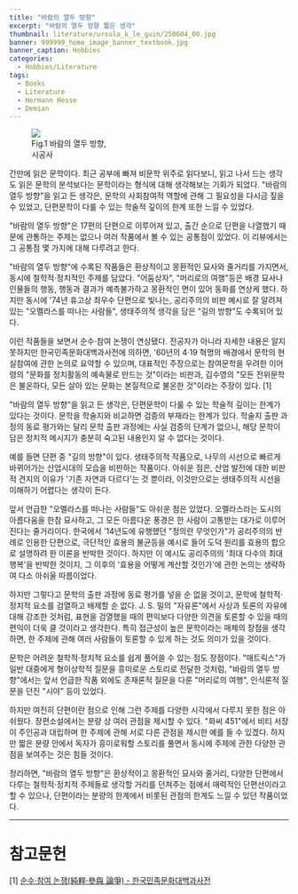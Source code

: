 ```yaml
---
title: "바람의 열두 방향"
excerpt: "바람의 열두 방향 짧은 생각"
thumbnail: literature/ursula_k_le_guin/250604_00.jpg
banner: 999999_home_image_banner_textbook.jpg
banner_caption: Hobbies
categories:
  - Hobbies/Literature
tags:
  - Books
  - Literature
  - Hermann Hesse
  - Demian
---
```


<figure class="align-center" style="width: 30%">
  <a href="{{ site.url }}{{ site.baseurl }}/assets/images/literature/ursula_k_le_guin/250604_00.jpg">
  <img src="{{ site.url }}{{ site.baseurl }}/assets/images/literature/ursula_k_le_guin/250604_00.jpg">
  </a>
  <figcaption>
  Fig.1 바람의 열두 방향, 시공사
  </figcaption>
</figure>

간만에 읽은 문학이다. 최근 공부에 빠져 비문학 위주로 읽다보니, 읽고 나서 드는 생각도 읽은 문학의 분석보다는 문학이라는 형식에 대해 생각해보는 기회가 되었다. "바람의 열두 방향"을 읽고 든 생각은, 문학의 사회참여적 역할에 관해 그 필요성을 다시금 짚을 수 있었고, 단편문학이 다룰 수 있는 학술적 깊이의 한계 또한 느낄 수 있었다.

"바람의 열두 방향"은 17편의 단편으로 이루어져 있고, 출간 순으로 단편을 나열했기 때문에 관통하는 주제는 없으나 여러 작품에서 볼 수 있는 공통점이 있었다. 이 리뷰에서는 그 공통점 몇 가지에 대해 다루려고 한다.

"바람의 열두 방향"에 수록된 작품들은 환상적이고 몽환적인 묘사와 줄거리를 가지면서, 동시에 철학적·정치적인 주제를 담았다. "어둠상자", "머리로의 여행"등은 배경 묘사나 인물들의 행동, 행동과 결과가 예측불가하고 몽환적인 면이 있어 동화를 연상케 했다. 하지만 동시에 '74년 휴고상 최우수 단편으로 빛나는, 공리주의의 비판 예시로 잘 알려져 있는 "오멜라스를 떠나는 사람들", 생태주의적 생각을 담은 "길의 방향"도 수록되어 있다.

이런 작품들을 보면서 순수·참여 논쟁이 연상됐다. 전공자가 아니라 자세한 내용은 알지 못하지만 한국민족문화대백과사전에 의하면, '60년의 4·19 혁명의 배경에서 문학의 현실참여에 관한 논의로 요약할 수 있으며, 대표적인 주장으로는 참여문학을 우려한 이어령의 "문화를 정치활동의 예속물로 만드는 것"이라는 비판과, 김수영의 "모든 전위문학은 불온하다, 모든 살아 있는 문화는 본질적으로 불온한 것"이라는 주장이 있다. [1]

"바람의 열두 방향"을 읽고 든 생각은, 단편문학이 다룰 수 있는 학술적 깊이는 한계가 있다는 것이다. 문학을 학술지와 비교하면 검증의 부재라는 한계가 있다. 학술지 출판 과정의 동료 평가와는 달리 문학 출판 과정에는 사실 검증의 단계가 없으니, 해당 문학이 담은 정치적 메시지가 충분히 숙고된 내용인지 알 수 없다는 것이다.

예를 들면 단편 중 "길의 방향"이 있다. 생태주의적 작품으로, 나무의 시선으로 빠르게 바뀌어가는 산업시대의 모습을 비판하는 작품이다. 아쉬운 점은, 산업 발전에 대한 비판적 견지의 이유가 '기존 자연과 다르다'는 것 뿐이라, 이것만으로는 생태주의적 시선을 이해하기 어렵다는 생각이 든다.

앞서 언급한 "오멜라스를 떠나는 사람들"도 아쉬운 점은 있었다. 오멜라스라는 도시의 아름다움을 한참 묘사하고, 그 모든 아름다운 풍경은 한 사람이 고통받는 대가로 이루어진다는 줄거리이다. 한국에서 '14년도에 유행했던 "정의란 무엇인가"가 공리주의의 반례로 인용한 단편으로, 극단적인 효용의 불균등을 예시로 들어 도덕 원리를 효용의 합으로 설명하려 한 이론을 반박한 것이다. 하지만 이 예시도 공리주의의 '최대 다수의 최대 행복'을 반박한 것이지, 그 이후의 '효용을 어떻게 계산할 것인가'에 관한 논의는 생략하여 다소 아쉬울 따름이었다.

하지만 그렇다고 문학의 출판 과정에 동료 평가를 넣을 순 없을 것이고, 문학에 철학적·정치적 요소를 검열하고 배제할 순 없다. J. S. 밀의 "자유론"에서 사상과 토론의 자유에 대해 강조한 것처럼, 표현을 검열했을 때의 편익보다 다양한 의견을 토론할 수 있을 때의 편익이 더욱 클 것이라고 생각한다. 특히 접근성이 높은 문학이라는 매체의 장점을 생각하면, 한 주제에 관해 여러 사람들이 토론할 수 있게 하는 것도 의미가 있을 것이다.

문학은 어려운 철학적·정치적 요소를 쉽게 풀어쓸 수 있는 점도 장점이다. "매트릭스"가 일반 대중에게 형이상학적 질문을 흥미로운 스토리로 전달한 것처럼, "바람의 열두 방향"에서는 앞서 언급한 작품 외에도 존재론적 질문을 다룬 "머리로의 여행", 인식론적 질문을 던진 "시야" 등이 있었다.

하지만 여전히 단편이란 점으로 인해 그런 주제를 다양한 시각에서 다루지 못한 점은 아쉬웠다. 장편소설에서는 분량 상 여러 관점을 제시할 수 있다. "화씨 451"에서 비티 서장이 주인공과 대립하며 한 주제에 관해 서로 다른 관점을 제시한 예를 들 수 있겠다. 하지만 짧은 분량 안에서 독자가 흥미로워할 스토리를 풀면서 동시에 주제에 관한 다양한 관점을 보여주는 것은 힘들 것이다.

정리하면, "바람의 열두 방향"은 환상적이고 몽환적인 묘사와 줄거리, 다양한 단편에서 다루는 철학적·정치적 주제들로 생각할 거리를 던져주는 점에서 매력적인 단편선이라고 할 수 있으나, 단편이라는 분량의 한계에서 비롯된 관점의 한계도 느낄 수 있던 작품이었다.

---

# 참고문헌

[1] <a href="https://encykorea.aks.ac.kr/Article/E0075908">순수·참여 논쟁(純粹·參與 論爭) - 한국민족문화대백과사전</a>